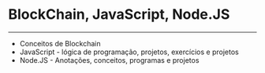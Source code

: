# BlockChain, JavaScript, Node.JS

---

- Conceitos de Blockchain
- JavaScript - lógica de programação, projetos, exercícios e projetos
- Node.JS - Anotações, conceitos, programas e projetos

